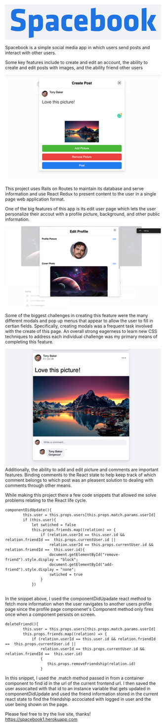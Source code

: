 ![alt text](https://github.com/MiDeshay/SpaceBook/blob/master/Readme%20pics/Screen%20Shot%202021-10-08%20at%2010.07.28%20AM.png)

Spacebook is a simple social media app in which users send posts and interact with other users.



Some key features include to create and edit an account, the ability to create and edit posts with images, and the ability friend other users


![alt text](https://github.com/MiDeshay/SpaceBook/blob/master/Readme%20pics/Screen%20Shot%202021-10-08%20at%2010.19.03%20AM.png)


This project uses Rails on Routes to maintain its database and serve information and use React Redux to present content to the user in a single page web application format.


One of the big features of this app is its edit user page which lets the user personalize their accout with a profile picture, background, and other public information.

![alt text](https://github.com/MiDeshay/SpaceBook/blob/master/Readme%20pics/Screen%20Shot%202021-10-08%20at%2010.18.16%20AM.png)

Some of the biggest challenges in creating this feature were the many different modals and pop up menus that appear to allow the user to fill in certian fields. Specifically, creating modals was a frequent task involved with the create of this page. An overall strong eagerness to learn new CSS techniques to address each individual challenge was my primary means of completing this feature. 


![alt text](https://github.com/MiDeshay/SpaceBook/blob/master/Readme%20pics/Screen%20Shot%202021-10-08%20at%2010.21.06%20AM.png)
Additionally, the ability to add and edit picture and comments are important features. Binding comments to the React state to help keep track of which comment belongs to which post was an pleasent solution to dealing with comments through other means.

While making this project there a few code snippets that allowed me solve problems relating to the React life cycle. 
```
componentDidUpdate(){
        this.user = this.props.users[this.props.match.params.userId]
        if (this.user){
            let swtiched = false
            this.props.friends.map((relation) => {
                if (relation.userId == this.user.id && relation.friendId ==  this.props.currentUser.id ||
                    relation.userId == this.props.currentUser.id && relation.friendId ==  this.user.id){
                    document.getElementById("remove-friend").style.display = "block";
                    document.getElementById("add-friend").style.display = "none";
                    swtiched = true
                } 
            })
            
```
In the snippet above, I used the componentDidUpadate react method to fetch more information when the user navigates to another users profile page since the profile page componenet's Component method only fires once when a component persists on screen.




```
deleteFriend(){
        this.user = this.props.users[this.props.match.params.userId]
        this.props.friends.map((relation) => {
            if (relation.userId == this.user.id && relation.friendId ==  this.props.currentUser.id ||
                relation.userId == this.props.currentUser.id && relation.friendId ==  this.user.id)
                {
                   this.props.removeFriendship(relation.id)
                }
```
       
In this snippet, I used the .match method passed in from a container component to find id in the url of the current frontend url. I then saved the user assocaited with that id to an instance variable that gets updated in componentDidUpdate and used the friend information stored in the current react state to find the friendship accociated with logged in user and the user being shown on the page.

Please feel free to try the live site, thanks!
https://spacebook1.herokuapp.com
            

